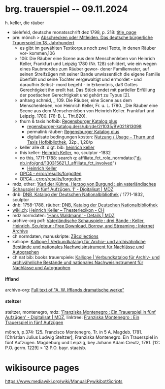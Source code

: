 # brg. trauerspiel -- 09.11.2024

h. keller, die räuber

- bielefeld, deutsche monatsschrift dez 1798, p. 218: [title_page](https://ds.ub.uni-bielefeld.de/viewer/image/1921388_027/1/LOG_0003/)
- pre: mönch > [Abschrecken oder Mitleiden. Das deutsche bürgerliche Trauerspiel im 18. Jahrhundert](https://www.degruyter.com/document/doi/10.1515/9783110910612/html) 
	- es gibt im gewählten Textkorpus noch zwei Texte, in denen Räuber vor- kommen,106 
	- 106: Die Räuber eine Scene aus dem Menschenleben von Heinrich Keller, Frankfurt und Leipzig 1780 (Nr. 128) schildert, wie ein wegen eines Raubmordes zum Räuber gewor- dener Familienvater, auf seinen Streifzügen mit seiner Bande unwissentlich die eigene Familie überfällt und seine Tochter vergewaltigt und ermordet - und daraufhin Selbst- mord begeht - in Erkenntnis, daß Gottes Gerechtigkeit ihn ereilt hat. Das Stück endet mit partieller Erfüllung der poetischen Gerechtigkeit und gehört zu Typus [2]. 
	- anhang schmid, _	109.	Die Räuber, eine Scene aus dem Menschenleben, von Heinrich Keller, Fr. u. L. 1780. _Die Räuber eine Scene aus dem Menschenleben von Heinrich Keller. Frankfurt und Leipzig. 1780. [76: B. L. Tht.820]. 
	- thurn & taxis hofbib: [Regensburger Katalog plus](https://www.regensburger-katalog.de/TouchPoint/singleHit.do?methodToCall=showHit&curPos=1&identifier=2_SOLR_SERVER_348112387)
		- [regensburger-katalog.de/s/ubr/de/2/1035/BV021813098](http://regensburger-katalog.de/s/ubr/de/2/1035/BV021813098)
		- permalink räuber: [Regensburger Katalog plus](https://www.regensburger-katalog.de/TouchPoint/perma.do?q=+1035%3D%22BV021813098%22+IN+%5B2%5D&v=ubrsbr&l=de)
		- digitalisate bedingungen kosten: [Nutzung / Usage – Thurn und Taxis Hofbibliothek](https://www.hofbibliothek.de/nutzung-usage), 32p., 1,20/p
	- keller alle dt. digt. bib: [heinrich keller](https://www.deutsche-digitale-bibliothek.de/searchresults?isThumbnailFiltered=true&query=heinrich%2Bkeller&viewType=list&facetValues%5B%5D=sector_fct%3Dsec_02&facetValues%5B%5D=affiliate_fct_role%3DKeller%2C%20Heinrich&facetValues%5B%5D=affiliate_fct_role%3DHeinrich%20Keller&facetValues%5B%5D=affiliate_fct_role%3DKeller&rows=100&offset=0)
	- this keller: [Heinrich Keller](https://www.deutsche-digitale-bibliothek.de/person/gnd/116174641), no, sculptor -1832
	- no this, 1771-1788: search q: affiliate_fct_role_normdata:("[d-nb.info/gnd/130315621_1_affiliate_fct_involved](http://d-nb.info/gnd/130315621_1_affiliate_fct_involved)")
		- [Heinrich Keller](https://www.deutsche-digitale-bibliothek.de/person/gnd/130315621)
	- [OPC4 - error/results/forgotten](https://opac.lbs-braunschweig.gbv.de/DB=2/SET=2/TTL=1/SHW?FRST=1)
	- [OPC4 - error/results/forgotten](https://opac.lbs-braunschweig.gbv.de/DB=2/SET=2/TTL=1/NXT?FRST=1)
- mdz, other: ['Karl der Kühne, Herzog von Burgund : ein vaterländisches Schauspiel in fünf Aufzügen. 1' - Digitalisat | MDZ](https://www.digitale-sammlungen.de/view/bsb10118835?page=2%2C3)
- dnb: [DNB, Katalog der Deutschen Nationalbibliothek](https://portal.dnb.de/opac.htm?method=simpleSearch&cqlMode=true&query=nid%3D116174641) / 1771-1832, sculptor
- dnb: 1758-1788, räuber: [DNB, Katalog der Deutschen Nationalbibliothek](https://d-nb.info/gnd/130315621)
- [wiki.ch](http://wiki.ch): [Heinrich Keller – Theaterlexikon - CH](https://tls.theaterwissenschaft.ch/wiki/Heinrich_Keller)
- mdz normdaten: ['Hans Waldmann' - Details | MDZ](https://mdz-nbn-resolving.de/details:bsb10118856)
- archive-org pdf: [Vaterländische Schauspiele : drei Bände : Keller, Heinrich, Sculpteur : Free Download, Borrow, and Streaming : Internet Archive](https://archive.org/details/bub_gb_tZQTAAAAQAAJ)
- ch normdaten, manuskripte: [ZBcollections](https://zbcollections.ch/home/#/content/6fd5aaf830ec4e8a97dcf1e4e531f069)
- kalliope: [Kalliope | Verbundkatalog für Archiv- und archivähnliche Bestände und nationales Nachweisinstrument für Nachlässe und Autographen](https://kalliope-verbund.info/gnd/query?q=ead.creator.gnd%3D%3D%22116174641%22)
- ch nat bib: books trauerspiele: [Kalliope | Verbundkatalog für Archiv- und archivähnliche Bestände und nationales Nachweisinstrument für Nachlässe und Autographen](https://kalliope-verbund.info/gnd/query?q=ead.creator.gnd%3D%3D%22116174641%22)



#### Iffland 

archive-org: [Full text of "A. W. Ifflands dramatische werke"](https://archive.org/stream/awifflandsdrama01conggoog/awifflandsdrama01conggoog_djvu.txt)
#### steltzer
steltzer, montenegro, mdz: ['Franziska Montenegro : Ein Trauerspiel in fünf Aufzügen' - Digitalisat | MDZ](https://www.digitale-sammlungen.de/view/bsb10118086?page=%2C1), linktree: [Franziska Montenegro : Ein Trauerspiel in fünf Aufzügen](https://www.deutsche-digitale-bibliothek.de/item/FLOXDC4HVX4RUQVIUVVHL4APLAZWBW3A)

mönch, p.374: 125. Francisco Montenegro, Tr. in 5 A. Magdeb. 1781.
[Christian Julius Ludwig Steltzer], Franziska Montenegro. Ein Trauerspiel in fünf Aufzügen. Magdeburg und Leipzig, bey Johann Adam Creutz, 1781. [12: P.O.
germ. 1229] > 12:P.O. bayr. staatsb.

# wikisource pages
<https://www.mediawiki.org/wiki/Manual:Pywikibot/Scripts>